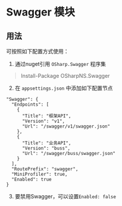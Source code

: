 ﻿# Swagger 模块

## 用法
可按照如下配置方式使用：
1. 通过nuget引用 `OSharp.Swagger` 程序集
> Install-Package OSharpNS.Swagger


2. 在 `appsettings.json` 中添加如下配置节点
```
"Swagger": {
  "Endpoints": [
    {
      "Title": "框架API",
      "Version": "v1",
      "Url": "/swagger/v1/swagger.json"
    },
    {
      "Title": "业务API",
      "Version": "buss",
      "Url": "/swagger/buss/swagger.json"
    }
  ],
  "RoutePrefix": "swagger",
  "MiniProfiler": true,
  "Enabled": true
}
```
3. 要禁用Swagger，可以设置`Enabled: false`
